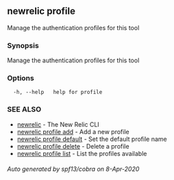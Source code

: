 ## newrelic profile

Manage the authentication profiles for this tool

### Synopsis

Manage the authentication profiles for this tool

### Options

```
  -h, --help   help for profile
```

### SEE ALSO

* [newrelic](newrelic.md)	 - The New Relic CLI
* [newrelic profile add](newrelic_profile_add.md)	 - Add a new profile
* [newrelic profile default](newrelic_profile_default.md)	 - Set the default profile name
* [newrelic profile delete](newrelic_profile_delete.md)	 - Delete a profile
* [newrelic profile list](newrelic_profile_list.md)	 - List the profiles available

###### Auto generated by spf13/cobra on 8-Apr-2020
